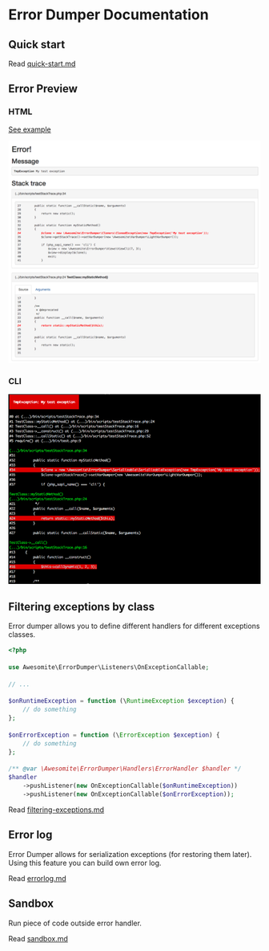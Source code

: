 # Error Dumper Documentation

## Quick start

Read [quick-start.md](quick-start.md)

## Error Preview

### HTML

[See example](https://awesomite.github.io/error-dumper/examples/exception.html)

![Exception displayed as HTML](resources/exception-html.png)

### CLI

![Exception displayed in terminal](resources/exception-cli.png)

## Filtering exceptions by class

Error dumper allows you to define different handlers for different exceptions classes.

```php
<?php

use Awesomite\ErrorDumper\Listeners\OnExceptionCallable;

// ...

$onRuntimeException = function (\RuntimeException $exception) {
    // do something
};

$onErrorException = function (\ErrorException $exception) {
    // do something
};

/** @var \Awesomite\ErrorDumper\Handlers\ErrorHandler $handler */
$handler
    ->pushListener(new OnExceptionCallable($onRuntimeException))
    ->pushListener(new OnExceptionCallable($onErrorException));
```

Read [filtering-exceptions.md](filtering-exceptions.md)


## Error log

Error Dumper allows for serialization exceptions (for restoring them later).
Using this feature you can build own error log.

Read [errorlog.md](errorlog.md)

## Sandbox

Run piece of code outside error handler.

Read [sandbox.md](sandbox.md)
